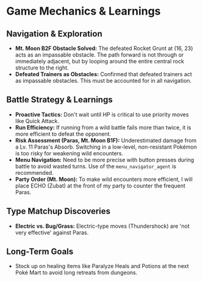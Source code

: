 # Game Mechanics & Learnings

## Navigation & Exploration
- **Mt. Moon B2F Obstacle Solved:** The defeated Rocket Grunt at (16, 23) acts as an impassable obstacle. The path forward is not through or immediately adjacent, but by looping around the entire central rock structure to the right.
- **Defeated Trainers as Obstacles:** Confirmed that defeated trainers act as impassable obstacles. This must be accounted for in all navigation.

## Battle Strategy & Learnings
- **Proactive Tactics:** Don't wait until HP is critical to use priority moves like Quick Attack.
- **Run Efficiency:** If running from a wild battle fails more than twice, it is more efficient to defeat the opponent.
- **Risk Assessment (Paras, Mt. Moon B1F):** Underestimated damage from a Lv. 11 Paras's Absorb. Switching in a low-level, non-resistant Pokémon is too risky for weakening wild encounters.
- **Menu Navigation:** Need to be more precise with button presses during battle to avoid wasted turns. Use of the `menu_navigator_agent` is recommended.
- **Party Order (Mt. Moon):** To make wild encounters more efficient, I will place ECHO (Zubat) at the front of my party to counter the frequent Paras.

## Type Matchup Discoveries
- **Electric vs. Bug/Grass:** Electric-type moves (Thundershock) are 'not very effective' against Paras.

## Long-Term Goals
- Stock up on healing items like Paralyze Heals and Potions at the next Poké Mart to avoid long retreats from dungeons.